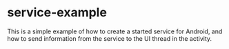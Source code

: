 service-example
===============
This is a simple example of how to create a started service for Android,
and how to send information from the service to the UI thread in the 
activity.
